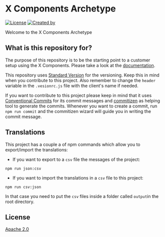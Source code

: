 # X Components Archetype

[![License](https://img.shields.io/badge/License-Apache%202.0-blue.svg)](https://opensource.org/licenses/Apache-2.0)
[![Created by](https://img.shields.io/badge/Created%20by-Empathy.co-green)](https://www.empathy.co)

Welcome to the X Components Archetype

## What is this repository for?

The purpose of this repository is to be the starting point to a customer setup using the X Components. Please take a look at
the [documentation](./docs/index.md).

This repository uses [Standard Version](https://github.com/conventional-changelog/standard-version)
for the versioning. Keep this in mind when you contribute to this project. Also remember to change the `header` variable in
the `.vesionrc.js` file with the client's name if needed.

If you want to contribute to this project please keep in mind that it uses
[Conventional Commits](https://www.conventionalcommits.org/) for its commit messages and
[commitizen](https://github.com/commitizen/cz-cli) as helping tool to generate the commits. Whenever you want to create a commit,
run `npm run commit` and the commitizen wizard will guide you in writing the commit message.

## Translations

This project has a couple a of npm commands which allow you to export/import the translations:

- If you want to export to a `csv` file the messages of the project:

```shell
npm run json:csv
```

- If you want to import the translations in a `csv` file to this project:

```shell
npm run csv:json
```

In that case you need to put the `csv` files inside a folder called `output`in the root directory.

## License

[Apache 2.0](./LICENSE)
